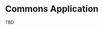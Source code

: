 # Commons Application

TBD

[Invokable]:        application/apidocs/de/weltraumschaf/commons/application/Invokable.html
[InvokableAdapter]: application/apidocs/de/weltraumschaf/commons/application/InvokableAdapter.html
[IO]:               application/apidocs/de/weltraumschaf/commons/application/IO.html
[IOStreams]:        application/apidocs/de/weltraumschaf/commons/application/IOStreams.html
[ShutDownHook]:     application/apidocs/de/weltraumschaf/commons/application/ShutDownHook.html
[Version]:          application/apidocs/de/weltraumschaf/commons/application/Version.html
